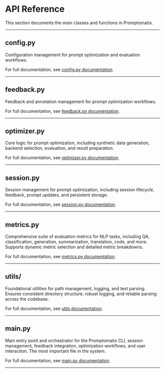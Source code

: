 # API Reference

This section documents the main classes and functions in Promptomatix.

---
## config.py

Configuration management for prompt optimization and evaluation workflows.

For full documentation, see [config.py documentation](api/config.py.md).

---

## feedback.py

Feedback and annotation management for prompt optimization workflows.

For full documentation, see [feedback.py documentation](api/feedback.py.md).

---

## optimizer.py

Core logic for prompt optimization, including synthetic data generation, backend selection, evaluation, and result preparation.

For full documentation, see [optimizer.py documentation](api/optimizer.py.md).

---

## session.py

Session management for prompt optimization, including session lifecycle, feedback, prompt updates, and persistent storage.

For full documentation, see [session.py documentation](api/session.py.md).

---

## metrics.py

Comprehensive suite of evaluation metrics for NLP tasks, including QA, classification, generation, summarization, translation, code, and more. Supports dynamic metric selection and detailed metric breakdowns.

For full documentation, see [metrics.py documentation](api/metrics.py.md).

---

## utils/

Foundational utilities for path management, logging, and text parsing. Ensures consistent directory structure, robust logging, and reliable parsing across the codebase.

For full documentation, see [utils documentation](api/utils.md).

---

## main.py

Main entry point and orchestrator for the Promptomatix CLI, session management, feedback integration, optimization workflows, and user interaction. The most important file in the system.

For full documentation, see [main.py documentation](api/main.py.md).

---
